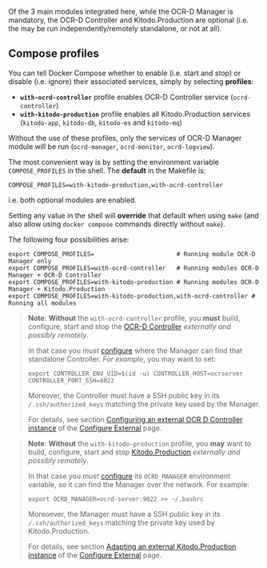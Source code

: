 Of the 3 main modules integrated here, while the OCR-D Manager is mandatory, 
the OCR-D Controller and Kitodo.Production are optional 
(i.e. the may be run independently/remotely standalone, or not at all).

## Compose profiles

You can tell Docker Compose whether to enable (i.e. start and stop) or disable (i.e. ignore) 
their associated services, simply by selecting **profiles**:

- **`with-ocrd-controller`** profile enables OCR-D Controller service (`ocrd-controller`)
- **`with-kitodo-production`** profile enables all Kitodo.Production services (`kitodo-app`, `kitodo-db`, `kitodo-es` and `kitodo-mq`)

Without the use of these profiles, only the services of OCR-D Manager module will be run (`ocrd-manager`, `ocrd-monitor`, `ocrd-logview`).

The most convenient way is by setting the environment variable `COMPOSE_PROFILES` in the shell. 
The **default** in the Makefile is:

    COMPOSE_PROFILES=with-kitodo-production,with-ocrd-controller

i.e. both optional modules are enabled. 

Setting any value in the shell will **override** that default
when using `make` (and also allow using `docker compose` commands directly without `make`).

The following four possibilities arise:

    export COMPOSE_PROFILES=                       # Running module OCR-D Manager only
    export COMPOSE_PROFILES=with-ocrd-controller   # Running modules OCR-D Manager + OCR-D Controller
    export COMPOSE_PROFILES=with-kitodo-production # Running modules OCR-D Manager + Kitodo.Production
    export COMPOSE_PROFILES=with-kitodo-production,with-ocrd-controller # Running all modules


> **Note**: **Without** the `with-ocrd-controller` profile, you **must** build, configure, start and stop the [OCR-D Controller](https://github.com/slub/ocrd_controller) _externally and possibly remotely_.
> 
> In that case you _must_ [configure](setup/configure-modules.md#ocr-d-controller)
> where the Manager can find that standalone Controller. _For example_, you may want to set:
> 
>     export CONTROLLER_ENV_UID=$(id -u) CONTROLLER_HOST=ocrserver CONTROLLER_PORT_SSH=8022
> 
> 
> Moreover, the Controller must have a SSH public key in its `/.ssh/authorized_keys` matching the private key used by the Manager.
> 
> For details, see section [Configuring an external OCR D Controller instance](configure-external.md#configuring-an-external-ocr-d-controller-instance) 
> of the [Configure External](configure-external.md) page.


> **Note**: **Without** the `with-kitodo-production` profile, you **may** want to build, configure, start and stop [Kitodo.Production](https://github.com/slub/kitodo-production-docker) _externally and possibly remotely_.
> 
> In that case you _must_ [configure](setup/configure-modules.md#kitodoproduction)
> its `OCRD_MANAGER` environment variable, so it can find the Manager over the network. For example:
> 
>     export OCRD_MANAGER=ocrd-server:9022 >> ~/.bashrc
> 
> Moreoever, the Manager must have a SSH public key in its `/.ssh/authorized_keys` matching the private key used by Kitodo.Production.
> 
> For details, see section [Adapting an external Kitodo.Production instance](configure-external.md#adapting-an-external-kitodoproduction-instance) 
> of the [Configure External](configure-external.md) page.

